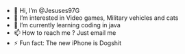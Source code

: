- 👋 Hi, I’m @Jesuses97G
- 👀 I’m interested in Video games, Military vehicles and cats
- 🌱 I’m currently learning coding in java
- 📫 How to reach me ? Just email me 
- ⚡ Fun fact: The new iPhone is Dogshit 

<!---
Jesuses97G/Jesuses97G is a ✨ special ✨ repository because its `README.md` (this file) appears on your GitHub profile.
You can click the Preview link to take a look at your changes.
--->
